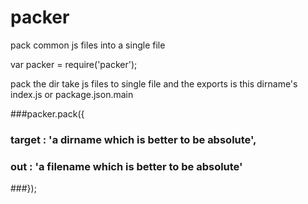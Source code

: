 # packer
pack common js files into a single file

var packer = require('packer');

pack the dir
take js files to single file
and the exports is this dirname's index.js or package.json.main

###packer.pack({
###  target : 'a dirname which is better to be absolute',
###	 out : 'a filename which is better to be absolute'
###});